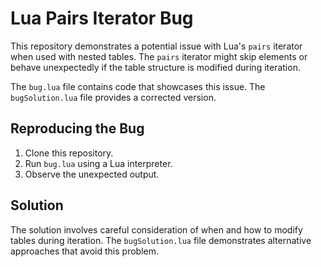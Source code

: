 # Lua Pairs Iterator Bug

This repository demonstrates a potential issue with Lua's `pairs` iterator when used with nested tables.  The `pairs` iterator might skip elements or behave unexpectedly if the table structure is modified during iteration.

The `bug.lua` file contains code that showcases this issue.  The `bugSolution.lua` file provides a corrected version.

## Reproducing the Bug

1. Clone this repository.
2. Run `bug.lua` using a Lua interpreter.
3. Observe the unexpected output.

## Solution

The solution involves careful consideration of when and how to modify tables during iteration.  The `bugSolution.lua` file demonstrates alternative approaches that avoid this problem.